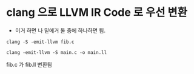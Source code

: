 # clang 으로 LLVM IR Code 로 우선 변환

- 이거 하면 나 밑에거 둘 중에 하나하면 됨.
```
clang -S -emit-llvm fib.c

```

```
clang -emit-llvm -S main.c -o main.ll  
```

fib.c 가 fib.ll 변환됨